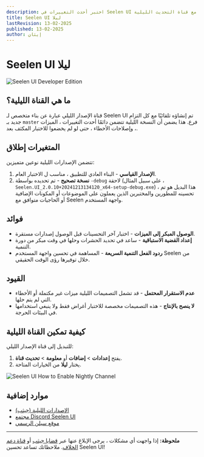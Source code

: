 ```yaml
---
description: اختبر أحدث التغييرات في Seelen UI مع قناة التحديث الليلية!
title: Seelen UI ليلا
lastRevision: 13-02-2025
published: 13-02-2025
author: إيثان
---
```


# Seelen UI ليلا

![Seelen UI Developer Edition](https://github.com/user-attachments/assets/76634b49-7b09-4ef2-9643-e93542309f5d)

## ما هي القناة الليلية؟

قناة الإصدار الليلي عبارة عن بناء متخصص لـ Seelen UI تم إنشاؤه تلقائيًا مع كل
التزام جديد بـ `master` فرع. هذا يضمن أن النسخة الليلية تتضمن دائمًا أحدث
التغييرات ، الميزات ، وإصلاحات الأخطاء ، حتى لو لم يخضعوا للاختبار المكثف بعد.

## المتغيرات إطلاق

تتضمن الإصدارات الليلية نوعين متميزين:

1. **الإصدار القياسي** - البناء العادي للتطبيق ، مناسب ل الاختبار العام.
2. **نسخة تصحيح** - تم تحديده بواسطة `-debug` لاحقة (على سبيل المثال ،
   `Seelen.UI_2.0.10+20241213134120_x64-setup-debug.exe`) ، هذا البديل هو تم
   تحسينه للمطورين والمختبرين الذين يعملون على الموضوعات أو المكونات الإضافية أو
   الحاجيات متوافق مع Seelen واجهة المستخدم.

## فوائد

- **الوصول المبكر إلى الميزات** - اختبار آخر التحسينات قبل الوصول إصدارات
  مستقرة.
- **إعداد القضية الاستباقية** - ساعد في تحديد الحشرات وحلها في وقت مبكر من دورة
  التنمية.
- **ردود الفعل التنمية السريعة** - المساهمة في تحسين واجهة المستخدم Seelen من
  خلال توفيرها رؤى الوقت الحقيقي.

## القيود

- **عدم الاستقرار المحتمل** - قد تشمل التصميمات الليلية ميزات غير مكتملة أو
  الأخطاء التي لم يتم حلها.
- **لا ينصح بالإنتاج** - هذه التصميمات مخصصة للاختبار أغراض فقط ولا ينبغي استخدامها
  في البيئات الحرجة.

## كيفية تمكين القناة الليلية

للتبديل إلى قناة الإصدار الليلي:

1. يفتح **إعدادات** > **إضافات** أو **معلومة** > **تحديث قناة**.
2. يختار **ليلا** من الخيارات المتاحة.

![Seelen UI How to Enable Nightly Channel](https://github.com/user-attachments/assets/ae88aeac-98cc-4424-a9e7-fb59740b694e)

## موارد إضافية

- [الإصدارات الليلية (جيثب)](https://github.com/eythaann/Seelen-UI/releases/tag/nightly)
- [مجتمع Discord Seelen UI](https://discord.gg/ABfASx5ZAJ)
- [موقع سيلن الرسمي](https://seelen.io)

---

**ملحوظة:** إذا واجهت أي مشكلات ، يرجى الإبلاغ عنها عبر
[قضايا جيثب](https://github.com/eythaann/Seelen-UI/issues) أو
[قناة دعم الخلاف](https://discord.gg/ABfASx5ZAJ). ملاحظاتك تساعد تحسين Seelen UI!
